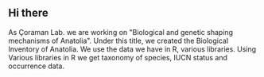 ## Hi there
As Çoraman Lab. we are working on "Biological and genetic shaping mechanisms of Anatolia".
Under this title, we created the Biological Inventory of Anatolia.
We use the data we have in R, various libraries.
Using Various libraries in R we get taxonomy of species, IUCN status and occurrence data.

